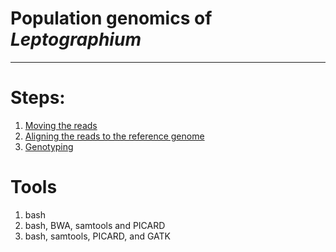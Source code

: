 # Population genomics of *Leptographium*

***

# Steps:

1. [Moving the reads](p1_moving_reads.Rmd)
2. [Aligning the reads to the reference genome](p2_read_alignment.Rmd)
2. [Genotyping](p3_genotyping.Rmd)


# Tools

1. bash
2. bash, BWA, samtools and PICARD
3. bash, samtools, PICARD, and GATK

